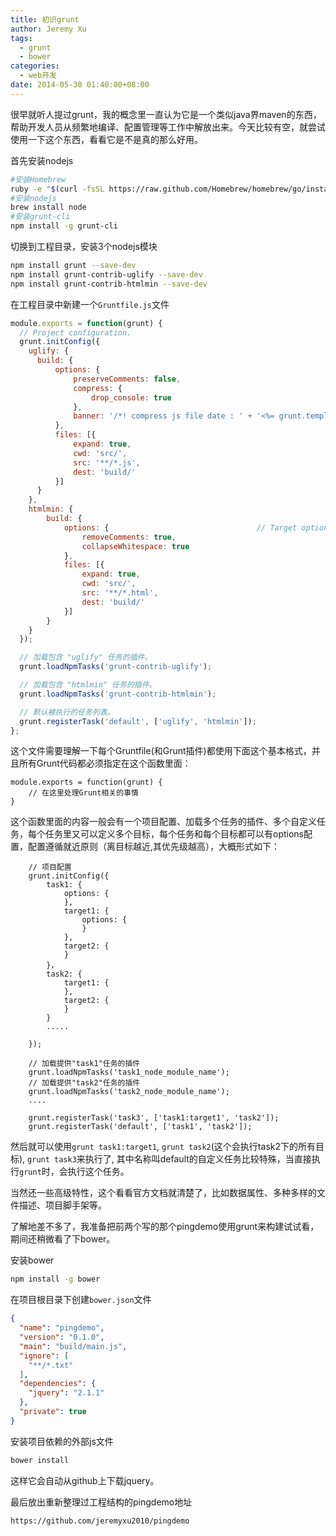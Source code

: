 ```yaml
---
title: 初识grunt
author: Jeremy Xu
tags:
  - grunt
  - bower
categories:
  - web开发
date: 2014-05-30 01:40:00+08:00
---
```


很早就听人提过grunt，我的概念里一直认为它是一个类似java界maven的东西，帮助开发人员从频繁地编译、配置管理等工作中解放出来。今天比较有空，就尝试使用一下这个东西，看看它是不是真的那么好用。

首先安装nodejs

```bash
#安装Homebrew
ruby -e "$(curl -fsSL https://raw.github.com/Homebrew/homebrew/go/install)"
#安装nodejs
brew install node
#安装grunt-cli
npm install -g grunt-cli
```

切换到工程目录，安装3个nodejs模块

```bash
npm install grunt --save-dev
npm install grunt-contrib-uglify --save-dev
npm install grunt-contrib-htmlmin --save-dev
```

在工程目录中新建一个`Gruntfile.js`文件

```javascript
module.exports = function(grunt) {
  // Project configuration.
  grunt.initConfig({
    uglify: {
      build: {
          options: {
              preserveComments: false,
              compress: {
                  drop_console: true
              },
              banner: '/*! compress js file date : ' + '<%= grunt.template.today("yyyy-mm-dd") %> */'
          },
          files: [{
              expand: true,
              cwd: 'src/',
              src: '**/*.js',
              dest: 'build/'
          }]
      }
    },
    htmlmin: {
        build: {
            options: {                                 // Target options
                removeComments: true,
                collapseWhitespace: true
            },
            files: [{
                expand: true,
                cwd: 'src/',
                src: '**/*.html',
                dest: 'build/'
            }]
        }
    }
  });

  // 加载包含 "uglify" 任务的插件。
  grunt.loadNpmTasks('grunt-contrib-uglify');

  // 加载包含 "htmlmin" 任务的插件。
  grunt.loadNpmTasks('grunt-contrib-htmlmin');

  // 默认被执行的任务列表。
  grunt.registerTask('default', ['uglify', 'htmlmin']);
};
```

这个文件需要理解一下每个Gruntfile(和Grunt插件)都使用下面这个基本格式，并且所有Grunt代码都必须指定在这个函数里面：

```
module.exports = function(grunt) {
    // 在这里处理Grunt相关的事情
}
```

这个函数里面的内容一般会有一个项目配置、加载多个任务的插件、多个自定义任务，每个任务里又可以定义多个目标，每个任务和每个目标都可以有options配置，配置遵循就近原则（离目标越近,其优先级越高），大概形式如下：

```
    // 项目配置
    grunt.initConfig({
        task1: {
            options: {
            },
            target1: {
                options: {
                }
            },
            target2: {
            }
        }，
        task2: {
            target1: {
            },
            target2: {
            }
        }
        .....

    });

    // 加载提供"task1"任务的插件
    grunt.loadNpmTasks('task1_node_module_name');
    // 加载提供"task2"任务的插件
    grunt.loadNpmTasks('task2_node_module_name');
    ....

    grunt.registerTask('task3', ['task1:target1', 'task2']);
    grunt.registerTask('default', ['task1', 'task2']);
```

然后就可以使用`grunt task1:target1`, `grunt task2`(这个会执行task2下的所有目标), `grunt task3`来执行了, 其中名称叫default的自定义任务比较特殊，当直接执行`grunt`时，会执行这个任务。

当然还一些高级特性，这个看看官方文档就清楚了，比如数据属性、多种多样的文件描述、项目脚手架等。

了解地差不多了，我准备把前两个写的那个pingdemo使用grunt来构建试试看，期间还稍微看了下bower。

安装bower

```bash
npm install -g bower
```

在项目根目录下创建`bower.json`文件

```json
{
  "name": "pingdemo",
  "version": "0.1.0",
  "main": "build/main.js",
  "ignore": [
    "**/*.txt"
  ],
  "dependencies": {
    "jquery": "2.1.1"
  },
  "private": true
}
```

安装项目依赖的外部js文件

```bash
bower install
```

这样它会自动从github上下载jquery。

最后放出重新整理过工程结构的pingdemo地址

`https://github.com/jeremyxu2010/pingdemo`
